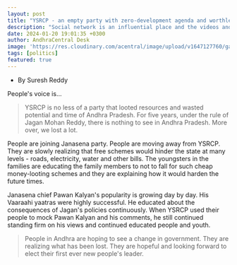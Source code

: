 ```yaml
---
layout: post
title: "YSRCP - an empty party with zero-development agenda and worthless candidates?"
description: "Social network is an influential place and the videos and the tweets that go around are showing the actual series of losses due to YSRCP interms of development and wasted time and potential"
date: 2024-01-20 19:01:35 +0300
author: AndhraCentral Desk
image: 'https://res.cloudinary.com/acentral/image/upload/v1647127760/ganja/jagan_.jpg'
tags: [politics]
featured: true
---
```


- By Suresh Reddy

People's voice is...

> YSRCP is no less of a party that looted resources and wasted potential and time of Andhra Pradesh. For five years, under the rule of Jagan Mohan Reddy, there is nothing to see in Andhra Pradesh. More over, we lost a lot.

People are joining Janasena party. People are moving away from YSRCP. They are slowly realizing that free schemes would hinder the state at many levels - roads, electricity, water and other bills. The youngsters in the families are educating the family members to not to fall for such cheap money-looting schemes and they are explaining how it would harden the future times.

Janasena chief Pawan Kalyan's popularity is growing day by day. His Vaaraahi yaatras were highly successful. He educated about the consequences of Jagan's policies continuously. When YSRCP used their people to mock Pawan Kalyan and his comments, he still continued standing firm on his views and continued educated people and youth.

> People in Andhra are hoping to see a change in government. They are realizing what has been lost. They are hopeful and looking forward to elect their first ever new people's leader. 

